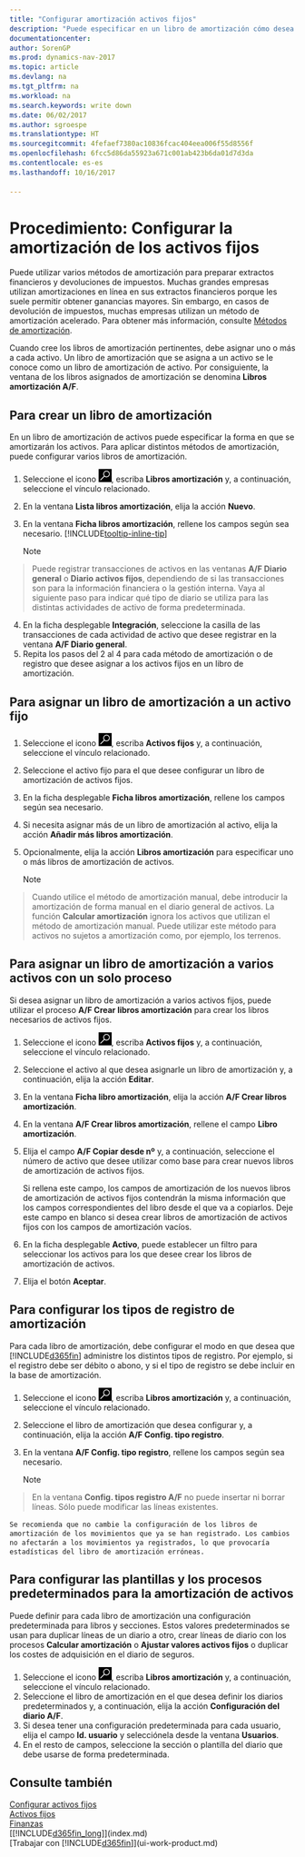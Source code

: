 ```yaml
---
title: "Configurar amortización activos fijos"
description: "Puede especificar en un libro de amortización cómo desea que los activos fijos que se amorticen o deprecien."
documentationcenter: 
author: SorenGP
ms.prod: dynamics-nav-2017
ms.topic: article
ms.devlang: na
ms.tgt_pltfrm: na
ms.workload: na
ms.search.keywords: write down
ms.date: 06/02/2017
ms.author: sgroespe
ms.translationtype: HT
ms.sourcegitcommit: 4fefaef7380ac10836fcac404eea006f55d8556f
ms.openlocfilehash: 6fcc5d86da55923a671c001ab423b6da01d7d3da
ms.contentlocale: es-es
ms.lasthandoff: 10/16/2017

---
```

# <a name="how-to-set-up-fixed-asset-depreciation"></a>Procedimiento: Configurar la amortización de los activos fijos
 Puede utilizar varios métodos de amortización para preparar extractos financieros y devoluciones de impuestos. Muchas grandes empresas utilizan amortizaciones en línea en sus extractos financieros porque les suele permitir obtener ganancias mayores. Sin embargo, en casos de devolución de impuestos, muchas empresas utilizan un método de amortización acelerado. Para obtener más información, consulte [Métodos de amortización](fa-depreciation-methods.md).

 Cuando cree los libros de amortización pertinentes, debe asignar uno o más a cada activo. Un libro de amortización que se asigna a un activo se le conoce como un libro de amortización de activo. Por consiguiente, la ventana de los libros asignados de amortización se denomina **Libros amortización A/F**.

## <a name="to-create-a-depreciation-book"></a>Para crear un libro de amortización
En un libro de amortización de activos puede especificar la forma en que se amortizarán los activos. Para aplicar distintos métodos de amortización, puede configurar varios libros de amortización.  

1. Seleccione el icono ![Buscar página o informe](media/ui-search/search_small.png "icono Buscar página o informe"), escriba **Libros amortización** y, a continuación, seleccione el vínculo relacionado.
2. En la ventana **Lista libros amortización**, elija la acción **Nuevo**.
3. En la ventana **Ficha libros amortización**, rellene los campos según sea necesario. [!INCLUDE[tooltip-inline-tip](includes/tooltip-inline-tip_md.md)]

    > [!NOTE]  
>   Puede registrar transacciones de activos en las ventanas **A/F Diario general** o **Diario activos fijos**, dependiendo de si las transacciones son para la información financiera o la gestión interna. Vaya al siguiente paso para indicar qué tipo de diario se utiliza para las distintas actividades de activo de forma predeterminada.
4. En la ficha desplegable **Integración**, seleccione la casilla de las transacciones de cada actividad de activo que desee registrar en la ventana **A/F Diario general**.
5. Repita los pasos del 2 al 4 para cada método de amortización o de registro que desee asignar a los activos fijos en un libro de amortización.

## <a name="to-assign-a-depreciation-book-to-a-fixed-asset"></a>Para asignar un libro de amortización a un activo fijo
1. Seleccione el icono ![Buscar página o informe](media/ui-search/search_small.png "icono Buscar página o informe"), escriba **Activos fijos** y, a continuación, seleccione el vínculo relacionado.
2. Seleccione el activo fijo para el que desee configurar un libro de amortización de activos fijos.
3. En la ficha desplegable **Ficha libros amortización**, rellene los campos según sea necesario.
4. Si necesita asignar más de un libro de amortización al activo, elija la acción **Añadir más libros amortización**.
5. Opcionalmente, elija la acción **Libros amortización** para especificar uno o más libros de amortización de activos.

    > [!NOTE]  
>   Cuando utilice el método de amortización manual, debe introducir la amortización de forma manual en el diario general de activos. La función **Calcular amortización** ignora los activos que utilizan el método de amortización manual. Puede utilizar este método para activos no sujetos a amortización como, por ejemplo, los terrenos.

## <a name="to-assign-a-depreciation-book-to-multiple-fixed-assets-with-a-batch-job"></a>Para asignar un libro de amortización a varios activos con un solo proceso
Si desea asignar un libro de amortización a varios activos fijos, puede utilizar el proceso **A/F Crear libros amortización** para crear los libros necesarios de activos fijos.  

1. Seleccione el icono ![Buscar página o informe](media/ui-search/search_small.png "icono Buscar página o informe"), escriba **Activos fijos** y, a continuación, seleccione el vínculo relacionado.
2. Seleccione el activo al que desea asignarle un libro de amortización y, a continuación, elija la acción **Editar**.
3. En la ventana **Ficha libro amortización**, elija la acción **A/F Crear libros amortización**.
4. En la ventana **A/F Crear libros amortización**, rellene el campo **Libro amortización**.
5. Elija el campo **A/F Copiar desde nº** y, a continuación, seleccione el número de activo que desee utilizar como base para crear nuevos libros de amortización de activos fijos.

    Si rellena este campo, los campos de amortización de los nuevos libros de amortización de activos fijos contendrán la misma información que los campos correspondientes del libro desde el que va a copiarlos. Deje este campo en blanco si desea crear libros de amortización de activos fijos con los campos de amortización vacíos.  
6. En la ficha desplegable **Activo**, puede establecer un filtro para seleccionar los activos para los que desee crear los libros de amortización de activos.
7. Elija el botón **Aceptar**.

## <a name="to-set-up-depreciation-posting-types"></a>Para configurar los tipos de registro de amortización
Para cada libro de amortización, debe configurar el modo en que desea que [!INCLUDE[d365fin](includes/d365fin_md.md)] administre los distintos tipos de registro. Por ejemplo, si el registro debe ser débito o abono, y si el tipo de registro se debe incluir en la base de amortización.  

1. Seleccione el icono ![Buscar página o informe](media/ui-search/search_small.png "icono Buscar página o informe"), escriba **Libros amortización** y, a continuación, seleccione el vínculo relacionado.  
2. Seleccione el libro de amortización que desea configurar y, a continuación, elija la acción **A/F Config. tipo registro**.
3. En la ventana **A/F Config. tipo registro**, rellene los campos según sea necesario.

    > [!NOTE]  
>   En la ventana **Config. tipos registro A/F** no puede insertar ni borrar líneas. Sólo puede modificar las líneas existentes.

    Se recomienda que no cambie la configuración de los libros de amortización de los movimientos que ya se han registrado. Los cambios no afectarán a los movimientos ya registrados, lo que provocaría estadísticas del libro de amortización erróneas.

## <a name="to-set-up-default-templates-and-batches-for-fixed-asset-depreciation"></a>Para configurar las plantillas y los procesos predeterminados para la amortización de activos
Puede definir para cada libro de amortización una configuración predeterminada para libros y secciones. Estos valores predeterminados se usan para duplicar líneas de un diario a otro, crear líneas de diario con los procesos **Calcular amortización** o **Ajustar valores activos fijos** o duplicar los costes de adquisición en el diario de seguros.  

1. Seleccione el icono ![Buscar página o informe](media/ui-search/search_small.png "icono Buscar página o informe"), escriba **Libros amortización** y, a continuación, seleccione el vínculo relacionado.  
2. Seleccione el libro de amortización en el que desea definir los diarios predeterminados y, a continuación, elija la acción **Configuración del diario A/F**.  
3. Si desea tener una configuración predeterminada para cada usuario, elija el campo **Id. usuario** y selecciónela desde la ventana **Usuarios**.  
4. En el resto de campos, seleccione la sección o plantilla del diario que debe usarse de forma predeterminada.  

## <a name="see-also"></a>Consulte también
[Configurar activos fijos](fa-setup.md)  
[Activos fijos](fa-manage.md)  
[Finanzas](finance.md)  
[[!INCLUDE[d365fin_long](includes/d365fin_long_md.md)]](index.md)  
[Trabajar con [!INCLUDE[d365fin](includes/d365fin_md.md)]](ui-work-product.md)

